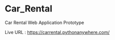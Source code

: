 # Car_Rental
Car Rental Web Application Prototype

Live URL : https://carrental.pythonanywhere.com/
